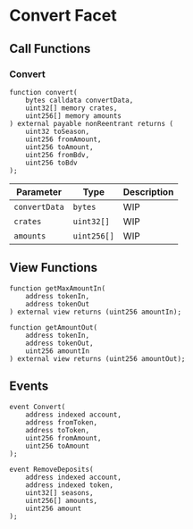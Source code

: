# Convert Facet

## Call Functions

### Convert

```solidity
function convert(
    bytes calldata convertData,
    uint32[] memory crates,
    uint256[] memory amounts
) external payable nonReentrant returns (
    uint32 toSeason, 
    uint256 fromAmount, 
    uint256 toAmount, 
    uint256 fromBdv, 
    uint256 toBdv
);
```

| Parameter     | Type        | Description |
|---------------|-------------|-------------|
| `convertData` | `bytes`     | WIP         |
| `crates`      | `uint32[]`  | WIP         |
| `amounts`     | `uint256[]` | WIP         |

## View Functions

```solidity
function getMaxAmountIn(
    address tokenIn,
    address tokenOut
) external view returns (uint256 amountIn);
        
function getAmountOut(
    address tokenIn,
    address tokenOut,
    uint256 amountIn
) external view returns (uint256 amountOut);
```

## Events

```solidity
event Convert(
    address indexed account,
    address fromToken,
    address toToken,
    uint256 fromAmount,
    uint256 toAmount
);

event RemoveDeposits(
    address indexed account,
    address indexed token,
    uint32[] seasons,
    uint256[] amounts,
    uint256 amount
);
```
